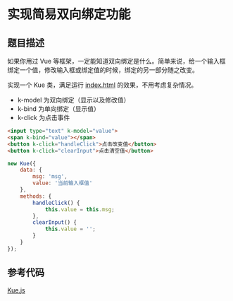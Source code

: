 # 实现简易双向绑定功能

## 题目描述

如果你用过 Vue 等框架，一定能知道双向绑定是什么。简单来说，给一个输入框绑定一个值，修改输入框或绑定值的时候，绑定的另一部分随之改变。

实现一个 Kue 类，满足运行 [index.html](https://kooriookami.github.io/javascript-writings/codes/Q2/index.html) 的效果，不用考虑复杂情况。

* k-model 为双向绑定（显示以及修改值）
* k-bind 为单向绑定（显示值）
* k-click 为点击事件

```html
<input type="text" k-model="value">
<span k-bind="value"></span>
<button k-click="handleClick">点击改变值</button>
<button k-click="clearInput">点击清空值</button>
```

```js
new Kue({
    data: {
        msg: 'msg',
        value: '当前输入框值'
    },
    methods: {
        handleClick() {
            this.value = this.msg;
        },
        clearInput() {
            this.value = '';
        }
    }
});
```

## 参考代码

[Kue.js](../codes/Q2/Kue.js)
